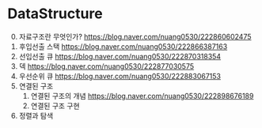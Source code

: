 # DataStructure

0. 자료구조란 무엇인가? https://blog.naver.com/nuang0530/222860602475
1. 후입선출 스택 https://blog.naver.com/nuang0530/222866387163
2. 선입선출 큐 https://blog.naver.com/nuang0530/222870318354
3. 덱 https://blog.naver.com/nuang0530/222877030575
4. 우선순위 큐 https://blog.naver.com/nuang0530/222883067153
5. 연결된 구조
    1. 연결된 구조의 개념 https://blog.naver.com/nuang0530/222898676189
    2. 연결된 구조 구현
6. 정렬과 탐색
